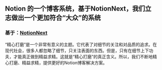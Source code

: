 ## Notion 的一个博客系统，基于NotionNext，我们立志做出一个更加符合“大众”的系统
### 基于：[NotionNext](LICENSE/notionnext/LICENSE)

“精心打磨”是一个非常有意义的主题。它代表了对细节的关注和对品质的追求。在现代社会，很多人都忽略了细节，只关注表面的东西。但是，只有在细节上下功夫，才能真正做到精益求精。这就是“精心打磨”的真正含义。所以，我们不断地精心打磨、精益求精，提供更好的Notion博客解决方案。
